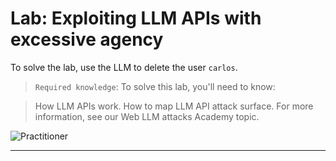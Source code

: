 # Lab: Exploiting LLM APIs with excessive agency

To solve the lab, use the LLM to delete the user `carlos`.

> `Required knowledge`:
> To solve this lab, you'll need to know:

> How LLM APIs work.
> How to map LLM API attack surface.
> For more information, see our Web LLM attacks Academy topic.

![Practitioner](https://img.shields.io/badge/level-Apprentice-green) 

---
